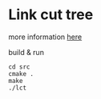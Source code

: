 # Link cut tree
more information [here](https://en.wikipedia.org/wiki/Link/cut_tree)

build & run
```
cd src
cmake .
make
./lct
```
